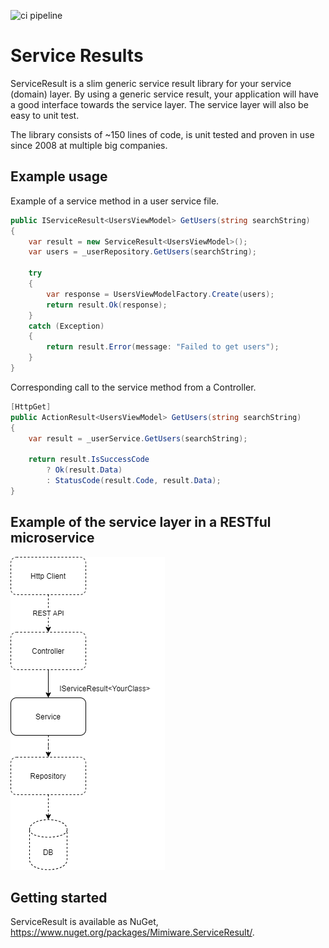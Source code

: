 ![ci pipeline](https://github.com/mimiware/serviceresult/actions/workflows/dotnet.yml/badge.svg)

# Service Results

ServiceResult is a slim generic service result library for your service (domain) layer. By using a generic service result, your application will have a good interface towards the service layer. The service layer will also be easy to unit test.

The library consists of ~150 lines of code, is unit tested and proven in use since 2008 at multiple big companies.

## Example usage

Example of a service method in a user service file.

```csharp
public IServiceResult<UsersViewModel> GetUsers(string searchString)
{
    var result = new ServiceResult<UsersViewModel>();
    var users = _userRepository.GetUsers(searchString);

    try
    {
        var response = UsersViewModelFactory.Create(users);
        return result.Ok(response);
    }
    catch (Exception)
    {
        return result.Error(message: "Failed to get users");
    }
}
```

Corresponding call to the service method from a Controller.
```csharp
[HttpGet]
public ActionResult<UsersViewModel> GetUsers(string searchString)
{
    var result = _userService.GetUsers(searchString);

    return result.IsSuccessCode
        ? Ok(result.Data)
        : StatusCode(result.Code, result.Data);
}
```

## Example of the service layer in a RESTful microservice

![Usage Context](docs/usage-context.png)

## Getting started

ServiceResult is available as NuGet, https://www.nuget.org/packages/Mimiware.ServiceResult/.
